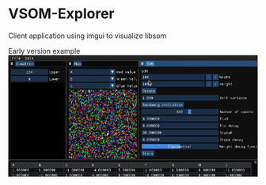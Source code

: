 # VSOM-Explorer
Client application using imgui to visualize libsom

Early version example
![The path to gif is broken!](VSOM-Explorer_GUI_1.gif)